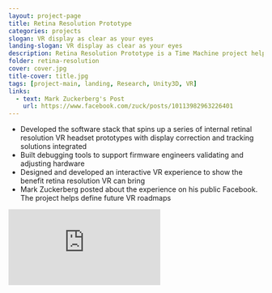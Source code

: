 ```yaml
---
layout: project-page
title: Retina Resolution Prototype
categories: projects
slogan: VR display as clear as your eyes
landing-slogan: VR display as clear as your eyes
description: Retina Resolution Prototype is a Time Machine project help us look into the future where VR display has enough pixel density that it meets the resolving power of the human eye.
folder: retina-resolution
cover: cover.jpg
title-cover: title.jpg
tags: [project-main, landing, Research, Unity3D, VR]
links:
  - text: Mark Zuckerberg's Post
    url: https://www.facebook.com/zuck/posts/10113982963226401
---
```

<ul>
 <li>Developed the software stack that spins up a series of internal retinal resolution VR headset prototypes with display correction and tracking solutions integrated</li>
 <li>Built debugging tools to support firmware engineers validating and adjusting hardware</li>
 <li>Designed and developed an interactive VR experience to show the benefit retina resolution VR can bring</li>
 <li>Mark Zuckerberg posted about the experience on his public Facebook. The project helps define future VR roadmaps</li>
</ul>
<div class="columns">
    <div class="column">
        <div class="video-container">
        <iframe src="https://www.youtube.com/embed/IMpWH6vDZ8E?si=MoUA_NQw5EM-rKEZ&amp;start=20" frameborder="0" webkitallowfullscreen mozallowfullscreen allowfullscreen></iframe>
        </div>
    </div>
</div>